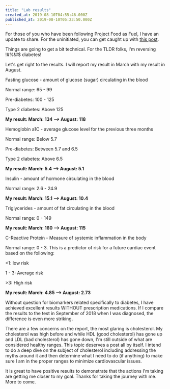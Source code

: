 ```yaml
---
title: "Lab results"
created_at: 2019-08-10T04:55:46.000Z
published_at: 2019-08-10T05:23:50.000Z
---
```

For those of you who have been following Project Food as Fuel, I have an update to share. For the uninitiated, you can get caught up with [this post](https://200wordsaday.com/words/project-food-as-fuel-166515cd04215d04c0). 

Things are going to get a bit technical. For the TLDR folks, I'm reversing !#%!#$ diabetes!

Let's get right to the results. I will report my result in March with my result in August.

Fasting glucose - amount of glucose (sugar) circulating in the blood

Normal range: 65 - 99

Pre-diabetes: 100 - 125

Type 2 diabetes: Above 125

**My result: March: 134 --> August: 118**

Hemoglobin a1C - average glucose level for the previous three months

Normal range: Below 5.7

Pre-diabetes: Between 5.7 and 6.5

Type 2 diabetes: Above 6.5

**My result: March: 5.4 --> August: 5.1**

Insulin - amount of hormone circulating in the blood

Normal range: 2.6 - 24.9

**My result: March: 15.1 --> August: 10.4**

Triglycerides - amount of fat circulating in the blood

Normal range: 0 - 149

**My result: March: 160 --> August: 115**

C-Reactive Protein - Measure of systemic inflammation in the body

Normal range: 0 - 3. This is a predictor of risk for a future cardiac event based on the following:

<1: low risk

1 - 3: Average risk

\>3: High risk

**My result: March: 4.85 --> August: 2.73**

Without question for biomarkers related specifically to diabetes, I have achieved excellent results WITHOUT prescription medications. If I compare the results to the test in September of 2018 when I was diagnosed, the difference is even more striking.

There are a few concerns on the report, the most glaring is cholesterol. My cholesterol was high before and while HDL (good cholesterol) has gone up and LDL (bad cholesterol) has gone down, I'm still outside of what are considered healthy ranges. This topic deserves a post all by itself. I intend to do a deep dive on the subject of cholesterol including addressing the myths around it and then determine what I need to do (if anything) to make sure I am in the proper ranges to minimize cardiovascular issues.

It is great to have positive results to demonstrate that the actions I'm taking are getting me closer to my goal. Thanks for taking the journey with me. More to come.
